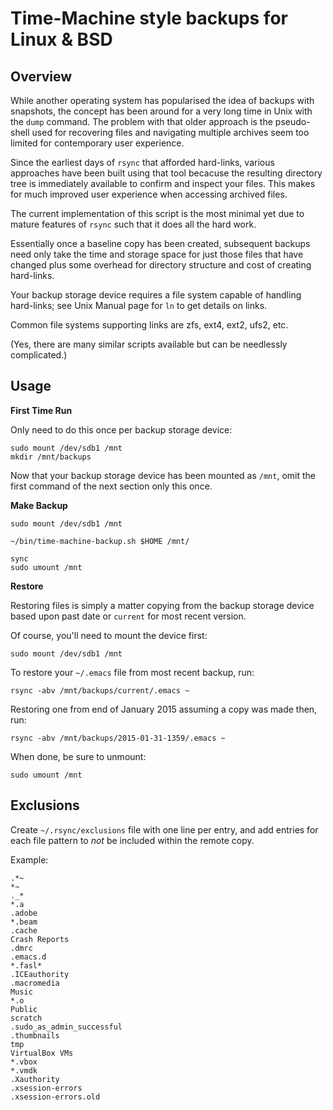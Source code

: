 Time-Machine style backups for Linux & BSD
==========================================

## Overview

While another operating system has popularised the idea of backups with
snapshots, the concept has been around for a very long time in Unix with the
`dump` command.  The problem with that older approach is the pseudo-shell
used for recovering files and navigating multiple archives seem too limited
for contemporary user experience.

Since the earliest days of `rsync` that afforded hard-links, various
approaches have been built using that tool becacuse the resulting directory
tree is immediately available to confirm and inspect your files.  This makes
for much improved user experience when accessing archived files.

The current implementation of this script is the most minimal yet due to
mature features of `rsync` such that it does all the hard work.

Essentially once a baseline copy has been created, subsequent backups need
only take the time and storage space for just those files that have changed
plus some overhead for directory structure and cost of creating hard-links.

Your backup storage device requires a file system capable of handling
hard-links; see Unix Manual page for `ln` to get details on links.

Common file systems supporting links are zfs, ext4, ext2, ufs2, etc.

(Yes, there are many similar scripts available but can be needlessly
complicated.)

## Usage

**First Time Run**

Only need to do this once per backup storage device:

	sudo mount /dev/sdb1 /mnt
	mkdir /mnt/backups

Now that your backup storage device has been mounted as `/mnt`, omit the
first command of the next section only this once.

**Make Backup**

	sudo mount /dev/sdb1 /mnt

	~/bin/time-machine-backup.sh $HOME /mnt/

	sync
	sudo umount /mnt

**Restore**

Restoring files is simply a matter copying from the backup storage device
based upon past date or `current` for most recent version.

Of course, you'll need to mount the device first:

	sudo mount /dev/sdb1 /mnt

To restore your `~/.emacs` file from most recent backup, run:

	rsync -abv /mnt/backups/current/.emacs ~

Restoring one from end of January 2015 assuming a copy was made then, run:

	rsync -abv /mnt/backups/2015-01-31-1359/.emacs ~

When done, be sure to unmount:

	sudo umount /mnt

## Exclusions

Create `~/.rsync/exclusions` file with one line per entry, and add entries
for each file pattern to *not* be included within the remote copy.

Example:

	.*~
	*~
	._*
	*.a
	.adobe
	*.beam
	.cache
	Crash Reports
	.dmrc
	.emacs.d
	*.fasl*
	.ICEauthority
	.macromedia
	Music
	*.o
	Public
	scratch
	.sudo_as_admin_successful
	.thumbnails
	tmp
	VirtualBox VMs
	*.vbox
	*.vmdk
	.Xauthority
	.xsession-errors
	.xsession-errors.old


